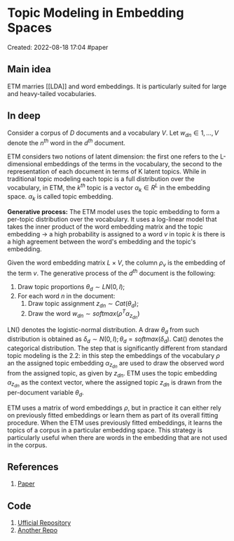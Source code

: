 # Topic Modeling in Embedding Spaces
Created: 2022-08-18 17:04
#paper

## Main idea
ETM marries [[LDA]] and word embeddings. It is particularly suited for large and heavy-tailed vocabularies.

## In deep
Consider a corpus of *D* documents and a vocabulary *V*. Let $w_{dn} \in {1,...,V}$ denote the $n^{th}$ word in the $d^{th}$ document.

ETM considers two notions of latent dimension: the first one refers to the L-dimensional embeddings of the terms in the vocabulary, the second to the representation of each document in terms of K latent topics.
While in traditional topic modeling each topic is a full distribution over the vocabulary, in ETM, the $k^{th}$ topic is a vector $\alpha_k \in R^L$ in the embedding space. $\alpha_k$ is called topic embedding.

**Generative process:** The ETM model uses the topic embedding to form a per-topic distribution over the vocabulary. It uses a log-linear model that takes the inner product of the word embedding matrix and the topic embedding -> a high probability is assigned to a word *v*  in topic *k* is there is a high agreement between the word's embedding and the topic's embedding.

Given the word embedding matrix $L \times V$, the column $\rho_v$ is the embedding of the term *v*. The generative process of the $d^{th}$ document is the following:
1. Draw topic proportions $\theta_d \sim LN(0,I)$;
2. For each word *n* in the document:
	1. Draw topic assignment $z_{dn} \sim Cat(\theta_d)$;
	2. Draw the word $w_{dn} \sim softmax(\rho^T \alpha_{z_{dn}})$ 

LN() denotes the logistic-normal distribution. A draw $\theta_d$ from such distribution is obtained as $\delta_d \sim N(0,I); \theta_d=softmax(\delta_d)$. Cat() denotes the categorical distribution.
The step that is significantly different from standard topic modeling is the 2.2: in this step the embeddings of the vocabulary $\rho$ an the assigned topic embedding $\alpha_{z_{dn}}$ are used to draw the observed word from the assigned topic, as given by $z_{dn}$.
ETM uses the topic embedding $\alpha_{z_{dn}}$ as the context vector, where the assigned topic $z_{dn}$ is drawn from the per-document variable $\theta_d$.

ETM uses a matrix of word embeddings $\rho$, but in practice it can either rely on previously fitted embeddings or learn them as part of its overall fitting procedure. When the ETM uses previously fitted embeddings, it learns the topics of a corpus in a particular embedding space. This strategy is particularly useful when there are words in the embedding that are not used in the corpus.

## References
1. [Paper](https://aclanthology.org/2020.tacl-1.29.pdf)

## Code
1. [Ufficial Repository](https://github.com/adjidieng/ETM)
2. [Another Repo](https://github.com/lffloyd/embedded-topic-model)
